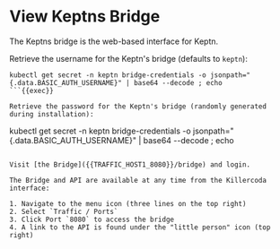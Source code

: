 # View Keptns Bridge

The Keptns bridge is the web-based interface for Keptn.

Retrieve the username for the Keptn's bridge (defaults to `keptn`):

```
kubectl get secret -n keptn bridge-credentials -o jsonpath="{.data.BASIC_AUTH_USERNAME}" | base64 --decode ; echo
```{{exec}}

Retrieve the password for the Keptn's bridge (randomly generated during installation):

```
kubectl get secret -n keptn bridge-credentials -o jsonpath="{.data.BASIC_AUTH_USERNAME}" | base64 --decode ; echo
```{{exec}}

Visit [the Bridge]({{TRAFFIC_HOST1_8080}}/bridge) and login.

The Bridge and API are available at any time from the Killercoda interface:

1. Navigate to the menu icon (three lines on the top right)
2. Select `Traffic / Ports`
3. Click Port `8080` to access the bridge
4. A link to the API is found under the "little person" icon (top right)
